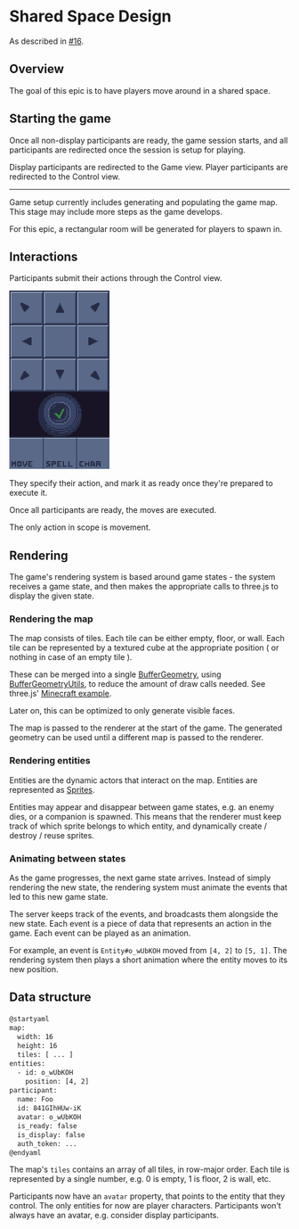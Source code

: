 # Shared Space Design

As described in [#16].

## Overview

The goal of this epic is to have players move around in a shared space.

## Starting the game

Once all non-display participants are ready, the game session starts, and all
participants are redirected once the session is setup for playing.

Display participants are redirected to the Game view. Player participants are
redirected to the Control view.

---

Game setup currently includes generating and populating the game map. This
stage may include more steps as the game develops.

For this epic, a rectangular room will be generated for players to spawn in.

## Interactions

Participants submit their actions through the Control view.

![Control view](../assets/mocks/phone-ui-mock.png)

They specify their action, and mark it as ready once they're prepared to
execute it.

Once all participants are ready, the moves are executed.

The only action in scope is movement.

## Rendering

The game's rendering system is based around game states - the system receives a
game state, and then makes the appropriate calls to three.js to display the
given state.

### Rendering the map

The map consists of tiles. Each tile can be either empty, floor, or wall. Each
tile can be represented by a textured cube at the appropriate position ( or
nothing in case of an empty tile ).

These can be merged into a single [BufferGeometry], using
[BufferGeometryUtils], to reduce the amount of draw calls needed. See three.js'
[Minecraft example].

Later on, this can be optimized to only generate visible faces.

The map is passed to the renderer at the start of the game. The generated
geometry can be used until a different map is passed to the renderer.

### Rendering entities

Entities are the dynamic actors that interact on the map. Entities are
represented as [Sprites].

Entities may appear and disappear between game states, e.g. an enemy dies, or a
companion is spawned. This means that the renderer must keep track of which
sprite belongs to which entity, and dynamically create / destroy / reuse
sprites.

### Animating between states

As the game progresses, the next game state arrives. Instead of simply
rendering the new state, the rendering system must animate the events that led
to this new game state.

The server keeps track of the events, and broadcasts them alongside the new
state. Each event is a piece of data that represents an action in the game.
Each event can be played as an animation.

For example, an event is `Entity#o_wUbKOH` moved from `[4, 2]` to `[5, 1]`. The
rendering system then plays a short animation where the entity moves to its new
position.

## Data structure

```puml
@startyaml
map:
  width: 16
  height: 16
  tiles: [ ... ]
entities:
  - id: o_wUbKOH
    position: [4, 2]
participant:
  name: Foo
  id: 841GIhHUw-iK
  avatar: o_wUbKOH
  is_ready: false
  is_display: false
  auth_token: ...
@endyaml
```

The map's `tiles` contains an array of all tiles, in row-major order. Each tile
is represented by a single number, e.g. 0 is empty, 1 is floor, 2 is wall, etc.

Participants now have an `avatar` property, that points to the entity that they
control. The only entities for now are player characters. Participants won't
always have an avatar, e.g. consider display participants.

[#16]: https://github.com/foxssake/dumber-dungeons/issues/16
[BufferGeometry]: https://threejs.org/docs/index.html#api/en/core/BufferGeometry
[BufferGeometryUtils]: https://threejs.org/docs/index.html#examples/en/utils/BufferGeometryUtils
[Minecraft example]: https://threejs.org/examples/#webgl_geometry_minecraft
[Sprites]: https://threejs.org/docs/index.html#api/en/objects/Sprite
